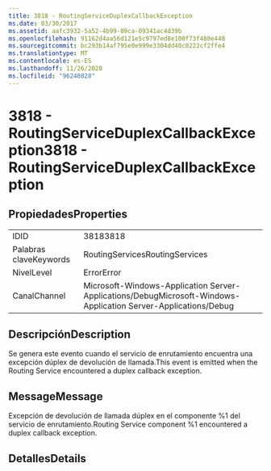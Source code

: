 ```yaml
---
title: 3818 - RoutingServiceDuplexCallbackException
ms.date: 03/30/2017
ms.assetid: aafc3932-5a52-4b99-89ca-09341ac4d39b
ms.openlocfilehash: 91162d4aa56d121e5c9797ed8e100f73f480e440
ms.sourcegitcommit: bc293b14af795e0e999e3304dd40c0222cf2ffe4
ms.translationtype: MT
ms.contentlocale: es-ES
ms.lasthandoff: 11/26/2020
ms.locfileid: "96240828"
---
```

# <a name="3818---routingserviceduplexcallbackexception"></a><span data-ttu-id="228a8-102">3818 - RoutingServiceDuplexCallbackException</span><span class="sxs-lookup"><span data-stu-id="228a8-102">3818 - RoutingServiceDuplexCallbackException</span></span>

## <a name="properties"></a><span data-ttu-id="228a8-103">Propiedades</span><span class="sxs-lookup"><span data-stu-id="228a8-103">Properties</span></span>  
  
|||  
|-|-|  
|<span data-ttu-id="228a8-104">ID</span><span class="sxs-lookup"><span data-stu-id="228a8-104">ID</span></span>|<span data-ttu-id="228a8-105">3818</span><span class="sxs-lookup"><span data-stu-id="228a8-105">3818</span></span>|  
|<span data-ttu-id="228a8-106">Palabras clave</span><span class="sxs-lookup"><span data-stu-id="228a8-106">Keywords</span></span>|<span data-ttu-id="228a8-107">RoutingServices</span><span class="sxs-lookup"><span data-stu-id="228a8-107">RoutingServices</span></span>|  
|<span data-ttu-id="228a8-108">Nivel</span><span class="sxs-lookup"><span data-stu-id="228a8-108">Level</span></span>|<span data-ttu-id="228a8-109">Error</span><span class="sxs-lookup"><span data-stu-id="228a8-109">Error</span></span>|  
|<span data-ttu-id="228a8-110">Canal</span><span class="sxs-lookup"><span data-stu-id="228a8-110">Channel</span></span>|<span data-ttu-id="228a8-111">Microsoft-Windows-Application Server-Applications/Debug</span><span class="sxs-lookup"><span data-stu-id="228a8-111">Microsoft-Windows-Application Server-Applications/Debug</span></span>|  
  
## <a name="description"></a><span data-ttu-id="228a8-112">Descripción</span><span class="sxs-lookup"><span data-stu-id="228a8-112">Description</span></span>  

 <span data-ttu-id="228a8-113">Se genera este evento cuando el servicio de enrutamiento encuentra una excepción dúplex de devolución de llamada.</span><span class="sxs-lookup"><span data-stu-id="228a8-113">This event is emitted when the Routing Service encountered a duplex callback exception.</span></span>  
  
## <a name="message"></a><span data-ttu-id="228a8-114">Message</span><span class="sxs-lookup"><span data-stu-id="228a8-114">Message</span></span>  

 <span data-ttu-id="228a8-115">Excepción de devolución de llamada dúplex en el componente %1 del servicio de enrutamiento.</span><span class="sxs-lookup"><span data-stu-id="228a8-115">Routing Service component %1 encountered a duplex callback exception.</span></span>  
  
## <a name="details"></a><span data-ttu-id="228a8-116">Detalles</span><span class="sxs-lookup"><span data-stu-id="228a8-116">Details</span></span>
